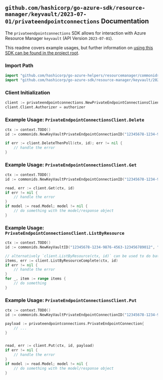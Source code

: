 
## `github.com/hashicorp/go-azure-sdk/resource-manager/keyvault/2023-07-01/privateendpointconnections` Documentation

The `privateendpointconnections` SDK allows for interaction with Azure Resource Manager `keyvault` (API Version `2023-07-01`).

This readme covers example usages, but further information on [using this SDK can be found in the project root](https://github.com/hashicorp/go-azure-sdk/tree/main/docs).

### Import Path

```go
import "github.com/hashicorp/go-azure-helpers/resourcemanager/commonids"
import "github.com/hashicorp/go-azure-sdk/resource-manager/keyvault/2023-07-01/privateendpointconnections"
```


### Client Initialization

```go
client := privateendpointconnections.NewPrivateEndpointConnectionsClientWithBaseURI("https://management.azure.com")
client.Client.Authorizer = authorizer
```


### Example Usage: `PrivateEndpointConnectionsClient.Delete`

```go
ctx := context.TODO()
id := commonids.NewKeyVaultPrivateEndpointConnectionID("12345678-1234-9876-4563-123456789012", "example-resource-group", "vaultValue", "privateEndpointConnectionValue")

if err := client.DeleteThenPoll(ctx, id); err != nil {
	// handle the error
}
```


### Example Usage: `PrivateEndpointConnectionsClient.Get`

```go
ctx := context.TODO()
id := commonids.NewKeyVaultPrivateEndpointConnectionID("12345678-1234-9876-4563-123456789012", "example-resource-group", "vaultValue", "privateEndpointConnectionValue")

read, err := client.Get(ctx, id)
if err != nil {
	// handle the error
}
if model := read.Model; model != nil {
	// do something with the model/response object
}
```


### Example Usage: `PrivateEndpointConnectionsClient.ListByResource`

```go
ctx := context.TODO()
id := commonids.NewKeyVaultID("12345678-1234-9876-4563-123456789012", "example-resource-group", "vaultValue")

// alternatively `client.ListByResource(ctx, id)` can be used to do batched pagination
items, err := client.ListByResourceComplete(ctx, id)
if err != nil {
	// handle the error
}
for _, item := range items {
	// do something
}
```


### Example Usage: `PrivateEndpointConnectionsClient.Put`

```go
ctx := context.TODO()
id := commonids.NewKeyVaultPrivateEndpointConnectionID("12345678-1234-9876-4563-123456789012", "example-resource-group", "vaultValue", "privateEndpointConnectionValue")

payload := privateendpointconnections.PrivateEndpointConnection{
	// ...
}


read, err := client.Put(ctx, id, payload)
if err != nil {
	// handle the error
}
if model := read.Model; model != nil {
	// do something with the model/response object
}
```
